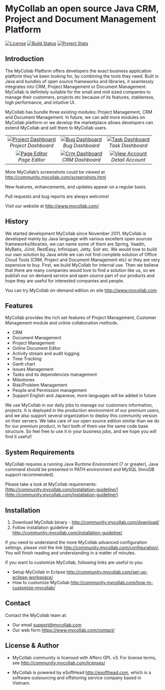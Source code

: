 # MyCollab an open source Java CRM, Project and Document Management Platform
[![License](http://img.shields.io/badge/License-GPL-orange.svg)](http://www.gnu.org/copyleft/gpl.html) [![Build Status](https://travis-ci.org/esofthead/mycollab.svg?branch=master)](https://travis-ci.org/esofthead/mycollab) [![Project Stats](https://www.openhub.net/p/mycollab/widgets/project_thin_badge.gif)](https://www.openhub.net/p/mycollab)

## Introduction
The MyCollab Platform offers developers the exact business application platform they’ve been looking for, by combining the tools they need. Built in Java and bundles of open source frameworks and libraries, it seamlessly integrates into CRM, Project Management or Document Management. MyCollab is definitely suitable for the small and mid sized companies to manage their customers, projects etc because of its features, stableness, high performance, and intuitive UI.

MyCollab has bundle three existing modules: Project Management, CRM and Document Management. In future, we can add more modules on MyCollab platform or we develop the marketplace allows developers can extend MyCollab and sell them to MyCollab users.

<table>
  <tr>
    <td align="center">
      <a href="https://farm4.staticflickr.com/3837/14952300710_dd5b36cf87_o.png" target="_blank" title="Project Dashboard">
        <img src="https://farm4.staticflickr.com/3837/14952300710_af0a265c03_m.jpg" alt="Project Dashboard">
      </a>
      <br />
      <em>Project Dashboard</em>
    </td>
    <td align="center">
      <a href="https://farm4.staticflickr.com/3837/14952463917_591a14217a_o.png" target="_blank" title="Bug Dashboard">
        <img src="https://farm4.staticflickr.com/3837/14952463917_a837822673_m.jpg" alt="Bug Dashboard">
      </a>
      <br />
      <em>Bug Dashboard</em>
    </td>
    <td align="center">
      <a href="https://farm4.staticflickr.com/3857/15138957105_30c1ca1212_o.png" target="_blank" title="Task Dashboard">
        <img src="https://farm4.staticflickr.com/3857/15138957105_8803049194_m.jpg" alt="Task Dashboard">
      </a>
      <br />
      <em>Task Dashboard</em>
    </td>
  </tr>
  <tr>
    <td align="center">
      <a href="https://farm4.staticflickr.com/3919/14952575038_f6b2275750_o.png" target="_blank" title="Page Editor">
        <img src="https://farm4.staticflickr.com/3919/14952575038_ee1de254df_m.jpg" alt="Page Editor">
      </a>
      <br />
      <em>Page Editor</em>
    </td>
    <td align="center">
      <a href="https://farm4.staticflickr.com/3879/14967195719_502c90f617_o.png" target="_blank" title="Crm Dashboard">
        <img src="https://farm4.staticflickr.com/3879/14967195719_04118a461b_m.jpg" alt="Crm Dashboard">
      </a>
      <br />
      <em>CRM Dashboard</em>
    </td>
    <td align="center">
      <a href="https://farm6.staticflickr.com/5590/14952153828_ccde9dd6ba_o.png" target="_blank" title="View Account">
        <img src="https://farm6.staticflickr.com/5590/14952153828_11ba7e64f0_m.jpg" alt="View Account">
      </a>
      <br />
      <em>Detail Account</em>
    </td>
  </tr>
</table>

More MyCollab’s screenshots could be viewed at http://community.mycollab.com/screenshots.html

New features, enhancements, and updates appear on a regular basis.

Pull requests and bug reports are always welcome!

Visit our website at http://www.mycollab.com/

## History
We started development MyCollab since November 2011. MyCollab is developed mainly by Java language with various excellent open sources frameworks/libraries, we can name some of them are Spring, Vaadin, MyBatis, JUnit, RestEasy, Infinispan, Jetty, Solr etc. We would love to build our own solution by Java while we can not find complete solution of Office Cloud Tools (CRM, Project and Document Management etc) or they are very expensive to buy. First, we build MyCollab for internal use. Then we believe that there are many companies would love to find a solution like us, so we publish our on demand service and open source part of our products and hope they are useful for interested companies and people.

You can try MyCollab on-demand edition on site http://www.mycollab.com

## Features
MyCollab provides the rich set features of Project Management, Customer Management module and online collaboration methods.
  * CRM
  * Document Management
  * Project Management
  * Online Document Editor
  * Activity stream and audit logging
  * Time Tracking
  * Gantt chart
  * Issues Management
  * Tasks and its dependencies management
  * Milestones
  * Risk/Problem Management
  * People and Permission management
  * Support English and Japanese, more languages will be added in future

We use MyCollab in our daily jobs to manage our customers information, projects. It is deployed in the production environment of our premium users, and we also support several organization to deploy this community version on their servers. We take care of our open source edition similar than we do for our premium product, in fact both of them use the same code base structure. So feel free to use it in your business jobs, and we hope you will find it useful!

## System Requirements
MyCollab requires a running Java Runtime Environment (7 or greater), Java command should be presented in PATH environment and MySQL (InnoDB support recommended).

Please take a look at MyCollab requirements:
    [http://community.mycollab.com/installation-guideline/](http://community.mycollab.com/installation-guideline/)

## Installation
1. Download MyCollab binary - http://community.mycollab.com/download/
2. Follow installation guideline at http://community.mycollab.com/installation-guideline/

If you need to understand the more MyCollab advanced configuration settings, please visit the link http://community.mycollab.com/configuration/. You will finish reading and understanding in a matter of minutes.

If you want to customize MyCollab, following links are useful to you:
* Setup MyCollab in Eclipse http://community.mycollab.com/set-up-eclipse-workspace/
* How to customize MyCollab http://community.mycollab.com/how-to-customize-mycollab/

## Contact
Contact the MyCollab team at:
* Our email support@mycollab.com
* Our web form https://www.mycollab.com/contact/

## License & Author

* MyCollab community is licensed with Affero GPL v3. For license terms, see http://community.mycollab.com/licenses/

* MyCollab is powered by eSoftHead http://esofthead.com, which is a software outsourcing and offshoring service company based in Vietnam.
